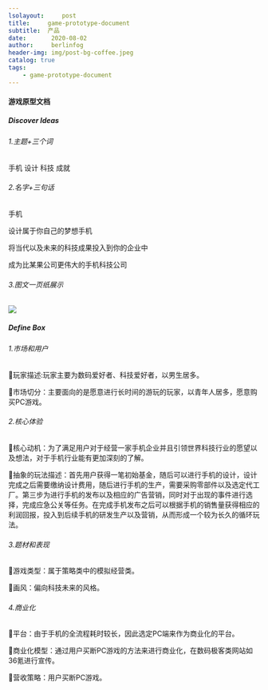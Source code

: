 ```yaml
---
lsolayout:     post
title:     game-prototype-document
subtitle:  产品
date:       2020-08-02
author:     berlinfog
header-img: img/post-bg-coffee.jpeg
catalog: true
tags:
    - game-prototype-document
---
```


#### 游戏原型文档



##### Discover Ideas

###### 1.主题+三个词

手机 设计 科技 成就 

###### 2.名字+三句话

手机

设计属于你自己的梦想手机

将当代以及未来的科技成果投入到你的企业中

成为比某果公司更伟大的手机科技公司

###### 3.图文一页纸展示

![](https://ftp.bmp.ovh/imgs/2020/08/e75c2a5d05103576.png)



##### Define Box

###### 1.市场和用户

玩家描述:玩家主要为数码爱好者、科技爱好者，以男生居多。

市场切分：主要面向的是愿意进行长时间的游玩的玩家，以青年人居多，愿意购买PC游戏。

######  2.核心体验

核心动机：为了满足用户对于经营一家手机企业并且引领世界科技行业的愿望以及想法，对于手机行业能有更加深刻的了解。

抽象的玩法描述：首先用户获得一笔初始基金，随后可以进行手机的设计，设计完成之后需要缴纳设计费用，随后进行手机的生产，需要采购零部件以及选定代工厂。第三步为进行手机的发布以及相应的广告营销，同时对于出现的事件进行选择，完成应急公关等任务。在完成手机发布之后可以根据手机的销售量获得相应的利润回报，投入到后续手机的研发生产以及营销，从而形成一个较为长久的循环玩法。

###### 3.题材和表现

游戏类型：属于策略类中的模拟经营类。

画风：偏向科技未来的风格。

###### 4.商业化

平台：由于手机的全流程耗时较长，因此选定PC端来作为商业化的平台。

商业化模型：通过用户买断PC游戏的方法来进行商业化，在数码极客类网站如36氪进行宣传。 

营收策略：用户买断PC游戏。